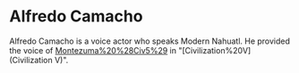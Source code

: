 # Alfredo Camacho

Alfredo Camacho is a voice actor who speaks Modern Nahuatl. He provided the voice of [Montezuma%20%28Civ5%29](Montezuma) in "[Civilization%20V](Civilization V)".
